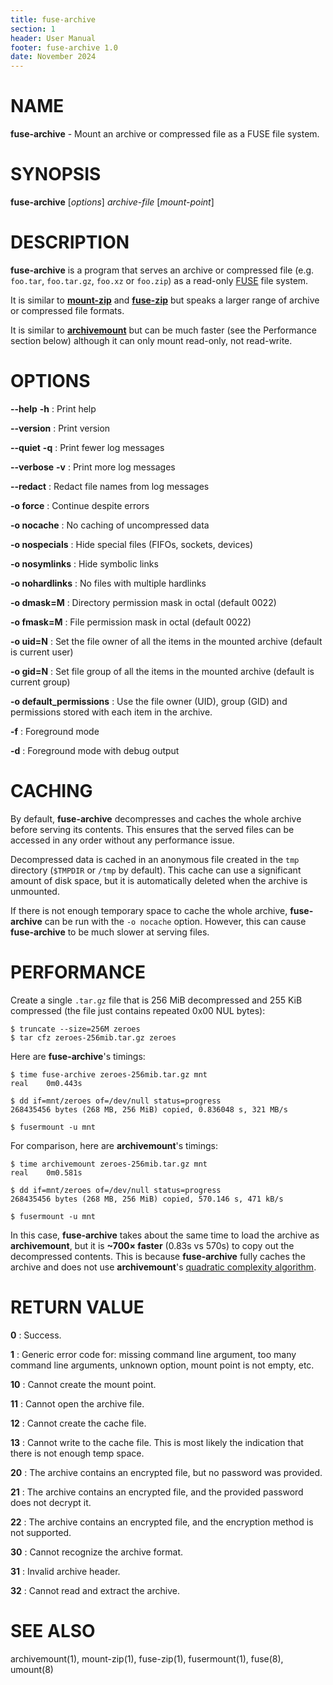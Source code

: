 ```yaml
---
title: fuse-archive
section: 1
header: User Manual
footer: fuse-archive 1.0
date: November 2024
---
```


# NAME

**fuse-archive** - Mount an archive or compressed file as a FUSE file system.

# SYNOPSIS

**fuse-archive** [*options*] *archive-file* [*mount-point*]

# DESCRIPTION

**fuse-archive** is a program that serves an archive or compressed file (e.g.
`foo.tar`, `foo.tar.gz`, `foo.xz` or `foo.zip`) as a read-only
[FUSE](https://en.wikipedia.org/wiki/Filesystem_in_Userspace) file system.

It is similar to [**mount-zip**](https://github.com/google/mount-zip) and
[**fuse-zip**](https://bitbucket.org/agalanin/fuse-zip) but speaks a larger
range of archive or compressed file formats.

It is similar to [**archivemount**](https://github.com/cybernoid/archivemount)
but can be much faster (see the Performance section below) although it can only
mount read-only, not read-write.

# OPTIONS

**-\-help** **-h**
:   Print help

**-\-version**
:   Print version

**-\-quiet** **-q**
:   Print fewer log messages

**-\-verbose** **-v**
:   Print more log messages

**-\-redact**
:   Redact file names from log messages

**-o force**
:   Continue despite errors

**-o nocache**
:   No caching of uncompressed data

**-o nospecials**
:   Hide special files (FIFOs, sockets, devices)

**-o nosymlinks**
:   Hide symbolic links

**-o nohardlinks**
:   No files with multiple hardlinks

**-o dmask=M**
:   Directory permission mask in octal (default 0022)

**-o fmask=M**
:   File permission mask in octal (default 0022)

**-o uid=N**
:   Set the file owner of all the items in the mounted archive (default is current user)

**-o gid=N**
:   Set file group of all the items in the mounted archive (default is current group)

**-o default_permissions**
:   Use the file owner (UID), group (GID) and permissions stored with each item in the archive. 

**-f**
:   Foreground mode

**-d**
:   Foreground mode with debug output

# CACHING

By default, **fuse-archive** decompresses and caches the whole archive before
serving its contents. This ensures that the served files can be accessed in any
order without any performance issue.

Decompressed data is cached in an anonymous file created in the `tmp` directory
(`$TMPDIR` or `/tmp` by default). This cache can use a significant amount of
disk space, but it is automatically deleted when the archive is unmounted.

If there is not enough temporary space to cache the whole archive,
**fuse-archive** can be run with the `-o nocache` option. However, this can
cause **fuse-archive** to be much slower at serving files.

# PERFORMANCE

Create a single `.tar.gz` file that is 256 MiB decompressed and 255 KiB
compressed (the file just contains repeated 0x00 NUL bytes):

```
$ truncate --size=256M zeroes
$ tar cfz zeroes-256mib.tar.gz zeroes
```

Here are **fuse-archive**'s timings:

```
$ time fuse-archive zeroes-256mib.tar.gz mnt
real    0m0.443s

$ dd if=mnt/zeroes of=/dev/null status=progress
268435456 bytes (268 MB, 256 MiB) copied, 0.836048 s, 321 MB/s

$ fusermount -u mnt
```

For comparison, here are **archivemount**'s timings:

```
$ time archivemount zeroes-256mib.tar.gz mnt
real    0m0.581s

$ dd if=mnt/zeroes of=/dev/null status=progress
268435456 bytes (268 MB, 256 MiB) copied, 570.146 s, 471 kB/s

$ fusermount -u mnt
```

In this case, **fuse-archive** takes about the same time to load the archive as
**archivemount**, but it is **~700× faster** (0.83s vs 570s) to copy out the
decompressed contents. This is because **fuse-archive** fully caches the archive
and does not use **archivemount**'s [quadratic complexity
algorithm](https://github.com/cybernoid/archivemount/issues/21).

# RETURN VALUE

**0**
:   Success.

**1**
:   Generic error code for: missing command line argument, too many command line
    arguments, unknown option, mount point is not empty, etc.

**10**
:   Cannot create the mount point.

**11**
:   Cannot open the archive file.

**12**
:   Cannot create the cache file.

**13**
:   Cannot write to the cache file. This is most likely the indication that
    there is not enough temp space.

**20**
:   The archive contains an encrypted file, but no password was provided.

**21**
:   The archive contains an encrypted file, and the provided password does not
    decrypt it.

**22**
:   The archive contains an encrypted file, and the encryption method is not
    supported.

**30**
:   Cannot recognize the archive format.

**31**
:   Invalid archive header.

**32**
:   Cannot read and extract the archive.

# SEE ALSO

archivemount(1), mount-zip(1), fuse-zip(1), fusermount(1), fuse(8), umount(8)
